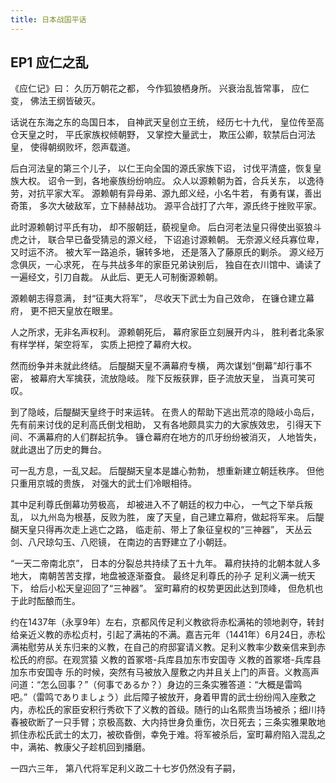 ```yaml
---
title: 日本战国平话
---
```


## EP1 应仁之乱

《应仁记》曰：
久历万朝花之都，
今作狐狼栖身所。
兴衰治乱皆常事，
应仁变，
佛法王纲皆破灭。

<!-- 简述背景 -->
话说在东海之东的岛国日本，
自神武天皇创立王统，
经历七十九代，
皇位传至高仓天皇之时，
平氏家族权倾朝野，
又掌控大量武士，
欺压公卿，软禁后白河法皇，
使得朝纲败坏，怨声载道。

后白河法皇的第三个儿子，
以仁王向全国的源氏家族下诏，
讨伐平清盛，恢复皇族大权。
诏令一到，各地豪族纷纷响应。
众人以源赖朝为首，合兵关东，
以逸待劳，对抗平家大军。
源赖朝有异母弟、源九郎义经，小名牛若，
有勇有谋，善出奇策，
多次大破敌军，立下赫赫战功。
源平合战打了六年，源氏终于挫败平家。

此时源赖朝讨平氏有功，
却不服朝廷，藐视皇命。
后白河老法皇只得使出驱狼斗虎之计，
联合早已备受猜忌的源义经，
下诏追讨源赖朝。
无奈源义经兵寡位卑，又时运不济。
被大军一路追杀，辗转多地，
还是落入了藤原氏的剿杀。
源义经万念俱灰，一心求死，
在与共战多年的家臣兄弟诀别后，
独自在衣川馆中、诵读了一遍经文，引刀自裁。
从此后、更无人可制衡源赖朝。

源赖朝志得意满，
封“征夷大将军”，
尽收天下武士为自己效命，
在镰仓建立幕府，
更不把天皇放在眼里。

人之所求，无非名声权利。
源赖朝死后，
幕府家臣立刻展开内斗，
胜利者北条家有样学样，架空将军，
实质上把控了幕府大权。

然而纷争并未就此终结。
后醍醐天皇不满幕府专横，
两次谋划“倒幕”却行事不密，
被幕府大军擒获，流放隐岐。
陛下反叛获罪，臣子流放天皇，
当真可笑可叹。

到了隐岐，后醍醐天皇终于时来运转。
在贵人的帮助下逃出荒凉的隐岐小岛后，
先有前来讨伐的足利高氏倒戈相助，
又有各地颇具实力的大家族效忠，
引得天下间、不满幕府的人们群起抗争。
镰仓幕府在地方的爪牙纷纷被消灭，
人地皆失，就此退出了历史的舞台。

<!-- 室町幕府建立 -->
可一乱方息，一乱又起。
后醍醐天皇本是雄心勃勃，
想重新建立朝廷秩序。
但他只重用京城的贵族，
对强大的武士们冷眼相待。

其中足利尊氏倒幕功劳极高，
却被进入不了朝廷的权力中心，
一气之下举兵叛乱，
以九州岛为根基，反败为胜，
废了天皇，自己建立幕府，做起将军来。
后醍醐天皇只得再次走上逃亡之路，
临走前、带上了象征皇权的“三神器”，
天丛云剑、八尺琼勾玉、八咫镜，
在南边的吉野建立了小朝廷。

“一天二帝南北京”，
日本的分裂总共持续了五十九年。
幕府扶持的北朝本就人多地大，
南朝苦苦支撑，地盘被逐渐蚕食。
最终足利尊氏的孙子 足利义满一统天下，
给后小松天皇迎回了“三神器”。
室町幕府的权势更因此达到顶峰，
但危机也于此时酝酿而生。

<!-- 嘉吉之乱 -->


约在1437年（永享9年）左右，京都风传足利义教欲将赤松满祐的领地剥夺，转封给亲近义教的赤松贞村，引起了满祐的不满。嘉吉元年（1441年）6月24日，赤松满祐慰劳从关东归来的义教，在自己的府邸宴请义教。足利义教率少数亲信来到赤松氏的府邸。在观赏猿
义教的首冢塔-兵库县加东市安国寺
义教的首冢塔-兵库县加东市安国寺
乐的时候，突然有马被放入屋敷之内并且关上门的声音。义教高声问道：“怎么回事？”（何事であるか？）身边的三条实雅答道：“大概是雷鸣吧。”（雷鸣でありましょう）此后障子被放开，身着甲胄的武士纷纷闯入座敷之内，赤松氏的家臣安积行秀砍下了义教的首级。随行的山名熙贵当场被杀；细川持春被砍断了一只手臂；京极高数、大内持世身负重伤，次日死去；三条实雅果敢地抓住赤松氏武士的太刀，被砍昏倒，幸免于难。将军被杀后，室町幕府陷入混乱之中，满祐、教康父子趁机回到播磨。





<!-- 幕府衰弱 -->

<!-- 家督之争 -->

<!-- 应仁之乱 -->

一四六三年，
第八代将军足利义政二十七岁仍然没有子嗣，


